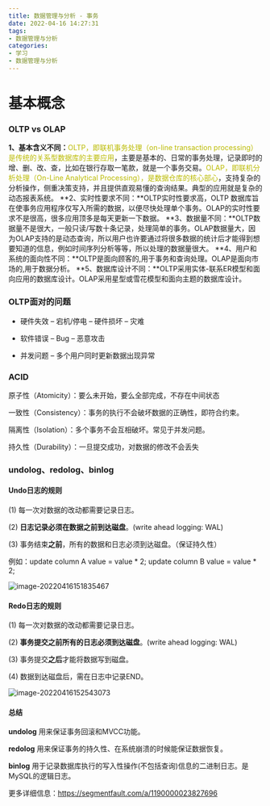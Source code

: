 ```yaml
---
title: 数据管理与分析 - 事务
date: 2022-04-16 14:27:31
tags: 
- 数据管理与分析
categories: 
- 学习
- 数据管理与分析
---
```




# 基本概念

### OLTP vs OLAP

**1、基本含义不同：**<font color=#bbbb>OLTP，即联机事务处理（on-line transaction processing）是传统的关系型数据库的主要应用</font>，主要是基本的、日常的事务处理，记录即时的增、删、改、查，比如在银行存取一笔款，就是一个事务交易。<font color=#bbbb>OLAP，即联机分析处理（On-Line Analytical Processing），是数据仓库的核心部心</font>，支持复杂的分析操作，侧重决策支持，并且提供直观易懂的查询结果。典型的应用就是复杂的动态报表系统。
**2、实时性要求不同：**OLTP实时性要求高，OLTP 数据库旨在使事务应用程序仅写入所需的数据，以便尽快处理单个事务。OLAP的实时性要求不是很高，很多应用顶多是每天更新一下数据。
**3、数据量不同：**OLTP数据量不是很大，一般只读/写数十条记录，处理简单的事务。OLAP数据量大，因为OLAP支持的是动态查询，所以用户也许要通过将很多数据的统计后才能得到想要知道的信息，例如时间序列分析等等，所以处理的数据量很大。
**4、用户和系统的面向性不同：**OLTP是面向顾客的,用于事务和查询处理。OLAP是面向市场的,用于数据分析。
**5、数据库设计不同：**OLTP采用实体-联系ER模型和面向应用的数据库设计。OLAP采用星型或雪花模型和面向主题的数据库设计。

<!-- more -->

### OLTP面对的问题

- 硬件失效    – 宕机/停电     – 硬件损坏       – 灾难

- 软件错误    – Bug   – 恶意攻击

- 并发问题    – 多个用户同时更新数据出现异常

### ACID

原子性（Atomicity）：要么未开始，要么全部完成，不存在中间状态

一致性（Consistency）：事务的执行不会破坏数据的正确性，即符合约束。

隔离性（Isolation）：多个事务不会互相破坏。常见于并发问题。

持久性（Durability）：一旦提交成功，对数据的修改不会丢失

### undolog、redolog、binlog

#### Undo日志的规则

(1) 每一次对数据的改动都需要记录日志。

(2) **日志记录必须在数据之前到达磁盘**。(write ahead logging: WAL)

(3) 事务结束**之前**，所有的数据和日志必须到达磁盘。（保证持久性）

例如：update column A value = value * 2; update column B value = value * 2;



![image-20220416151835467](https://cdn.jsdelivr.net/gh/yoon286/Pic@main/img/202204161518546.png)

#### Redo日志的规则

(1) 每一次对数据的改动都需要记录日志。

(2) **事务提交之前所有的日志必须到达磁盘**。(write ahead logging: WAL)

(3) 事务提交**之后**才能将数据写到磁盘。

(4) 数据到达磁盘后，需在日志中记录END。

![image-20220416152543073](https://cdn.jsdelivr.net/gh/yoon286/Pic@main/img/202204161525145.png)

#### 总结

**undolog**    用来保证事务回滚和MVCC功能。

**redolog**     用来保证事务的持久性、在系统崩溃的时候能保证数据恢复。

**binlog**        用于记录数据库执行的写入性操作(不包括查询)信息的二进制日志。是 MySQL的逻辑日志。



更多详细信息：https://segmentfault.com/a/1190000023827696